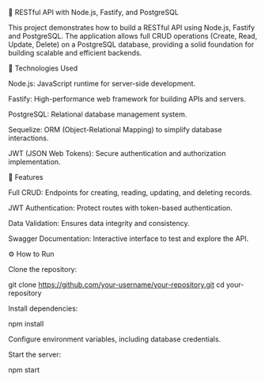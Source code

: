 🚀 RESTful API with Node.js, Fastify, and PostgreSQL

This project demonstrates how to build a RESTful API using Node.js, Fastify and PostgreSQL. The application allows full CRUD operations (Create, Read, Update, Delete) on a PostgreSQL database, providing a solid foundation for building scalable and efficient backends.

🔧 Technologies Used

Node.js: JavaScript runtime for server-side development.

Fastify: High-performance web framework for building APIs and servers.

PostgreSQL: Relational database management system.

Sequelize: ORM (Object-Relational Mapping) to simplify database interactions.

JWT (JSON Web Tokens): Secure authentication and authorization implementation.

📌 Features

Full CRUD: Endpoints for creating, reading, updating, and deleting records.

JWT Authentication: Protect routes with token-based authentication.

Data Validation: Ensures data integrity and consistency.

Swagger Documentation: Interactive interface to test and explore the API.

⚙️ How to Run

Clone the repository:

git clone https://github.com/your-username/your-repository.git
cd your-repository


Install dependencies:

npm install


Configure environment variables, including database credentials.

Start the server:

npm start
